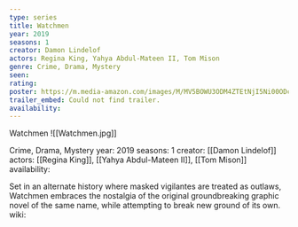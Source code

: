 ```yaml
---
type: series
title: Watchmen
year: 2019
seasons: 1
creator: Damon Lindelof
actors: Regina King, Yahya Abdul-Mateen II, Tom Mison
genre: Crime, Drama, Mystery
seen:
rating: 
poster: https://m.media-amazon.com/images/M/MV5BOWU3ODM4ZTEtNjI5Ni00ODc0LTg3MTctOTNmZDVkNzU5YzA3XkEyXkFqcGdeQXVyNTI2MzI4NTU@._V1_SX300.jpg
trailer_embed: Could not find trailer.
availability:
---
```

Watchmen
![[Watchmen.jpg]]

Crime, Drama, Mystery
year: 2019
seasons: 1
creator: [[Damon Lindelof]]
actors: [[Regina King]], [[Yahya Abdul-Mateen II]], [[Tom Mison]]
availability:

Set in an alternate history where masked vigilantes are treated as outlaws, Watchmen embraces the nostalgia of the original groundbreaking graphic novel of the same name, while attempting to break new ground of its own.
wiki: 


